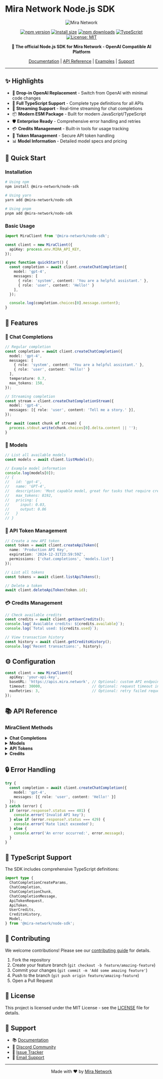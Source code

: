 # Mira Network Node.js SDK

<div align="center">

![Mira Network](https://raw.githubusercontent.com/mira-network/node-sdk/main/assets/logo.png)

[![npm version](https://img.shields.io/npm/v/@mira-network/node-sdk.svg?style=flat-square)](https://www.npmjs.org/package/@mira-network/node-sdk)
[![install size](https://img.shields.io/bundlephobia/minzip/@mira-network/node-sdk?style=flat-square)](https://bundlephobia.com/result?p=@mira-network/node-sdk)
[![npm downloads](https://img.shields.io/npm/dm/@mira-network/node-sdk.svg?style=flat-square)](https://npm-stat.com/charts.html?package=@mira-network/node-sdk)
[![TypeScript](https://img.shields.io/badge/TypeScript-Ready-blue?style=flat-square&logo=typescript)](https://www.typescriptlang.org/)
[![License: MIT](https://img.shields.io/badge/License-MIT-yellow.svg?style=flat-square)](https://opensource.org/licenses/MIT)

**🚀 The official Node.js SDK for Mira Network - OpenAI Compatible AI Platform**

[Documentation](https://docs.mira.network) |
[API Reference](https://api.mira.network) |
[Examples](https://github.com/mira-network/node-sdk/tree/main/examples) |
[Support](https://discord.gg/mira-network)

</div>

---

## ✨ Highlights

- 🎯 **Drop-in OpenAI Replacement** - Switch from OpenAI with minimal code changes
- 🚀 **Full TypeScript Support** - Complete type definitions for all APIs
- 🔄 **Streaming Support** - Real-time streaming for chat completions
- 📦 **Modern ESM Package** - Built for modern JavaScript/TypeScript
- 🛡️ **Enterprise Ready** - Comprehensive error handling and retries
- 💳 **Credits Management** - Built-in tools for usage tracking
- 🔑 **Token Management** - Secure API token handling
- 📊 **Model Information** - Detailed model specs and pricing

## 🚀 Quick Start

### Installation

```bash
# Using npm
npm install @mira-network/node-sdk

# Using yarn
yarn add @mira-network/node-sdk

# Using pnpm
pnpm add @mira-network/node-sdk
```

### Basic Usage

```typescript
import MiraClient from '@mira-network/node-sdk';

const client = new MiraClient({
  apiKey: process.env.MIRA_API_KEY,
});

async function quickStart() {
  const completion = await client.createChatCompletion({
    model: 'gpt-4',
    messages: [
      { role: 'system', content: 'You are a helpful assistant.' },
      { role: 'user', content: 'Hello!' }
    ],
  });

  console.log(completion.choices[0].message.content);
}
```

## 🎯 Features

### 💬 Chat Completions

```typescript
// Regular completion
const completion = await client.createChatCompletion({
  model: 'gpt-4',
  messages: [
    { role: 'system', content: 'You are a helpful assistant.' },
    { role: 'user', content: 'Hello!' }
  ],
  temperature: 0.7,
  max_tokens: 150,
});

// Streaming completion
const stream = client.createChatCompletionStream({
  model: 'gpt-4',
  messages: [{ role: 'user', content: 'Tell me a story.' }],
});

for await (const chunk of stream) {
  process.stdout.write(chunk.choices[0].delta.content || '');
}
```

### 🤖 Models

```typescript
// List all available models
const models = await client.listModels();

// Example model information
console.log(models[0]);
// {
//   id: 'gpt-4',
//   name: 'GPT-4',
//   description: 'Most capable model, great for tasks that require creativity and advanced reasoning',
//   max_tokens: 8192,
//   pricing: {
//     input: 0.03,
//     output: 0.06
//   }
// }
```

### 🔑 API Token Management

```typescript
// Create a new API token
const token = await client.createApiToken({
  name: 'Production API Key',
  expiration: '2024-12-31T23:59:59Z',
  permissions: ['chat.completions', 'models.list']
});

// List all tokens
const tokens = await client.listApiTokens();

// Delete a token
await client.deleteApiToken(token.id);
```

### 💳 Credits Management

```typescript
// Check available credits
const credits = await client.getUserCredits();
console.log(`Available credits: ${credits.available}`);
console.log(`Total used: ${credits.used}`);

// View transaction history
const history = await client.getCreditsHistory();
console.log('Recent transactions:', history);
```

## ⚙️ Configuration

```typescript
const client = new MiraClient({
  apiKey: 'your-api-key',
  baseURL: 'https://apis.mira.network', // Optional: custom API endpoint
  timeout: 30000,                       // Optional: request timeout in ms
  maxRetries: 3,                        // Optional: retry failed requests
});
```

## 📚 API Reference

### MiraClient Methods

<details>
<summary><strong>Chat Completions</strong></summary>

- `createChatCompletion(params: ChatCompletionCreateParams): Promise<ChatCompletion>`
- `createChatCompletionStream(params: ChatCompletionCreateParams): AsyncGenerator<ChatCompletionChunk>`

</details>

<details>
<summary><strong>Models</strong></summary>

- `listModels(): Promise<Model[]>`

</details>

<details>
<summary><strong>API Tokens</strong></summary>

- `createApiToken(request: ApiTokenRequest): Promise<ApiToken>`
- `listApiTokens(): Promise<ApiToken[]>`
- `deleteApiToken(token: string): Promise<void>`

</details>

<details>
<summary><strong>Credits</strong></summary>

- `getUserCredits(): Promise<UserCredits>`
- `getCreditsHistory(): Promise<CreditsHistory[]>`

</details>

## 🔒 Error Handling

```typescript
try {
  const completion = await client.createChatCompletion({
    model: 'gpt-4',
    messages: [{ role: 'user', content: 'Hello!' }]
  });
} catch (error) {
  if (error.response?.status === 401) {
    console.error('Invalid API key');
  } else if (error.response?.status === 429) {
    console.error('Rate limit exceeded');
  } else {
    console.error('An error occurred:', error.message);
  }
}
```

## 🧪 TypeScript Support

The SDK includes comprehensive TypeScript definitions:

```typescript
import type {
  ChatCompletionCreateParams,
  ChatCompletion,
  ChatCompletionChunk,
  ChatCompletionMessage,
  ApiTokenRequest,
  ApiToken,
  UserCredits,
  CreditsHistory,
  Model,
} from '@mira-network/node-sdk';
```

## 🤝 Contributing

We welcome contributions! Please see our [contributing guide](CONTRIBUTING.md) for details.

1. Fork the repository
2. Create your feature branch (`git checkout -b feature/amazing-feature`)
3. Commit your changes (`git commit -m 'Add some amazing feature'`)
4. Push to the branch (`git push origin feature/amazing-feature`)
5. Open a Pull Request

## 📝 License

This project is licensed under the MIT License - see the [LICENSE](LICENSE) file for details.

## 💫 Support

- 📚 [Documentation](https://docs.mira.network)
- 💬 [Discord Community](https://discord.gg/mira-network)
- 🐛 [Issue Tracker](https://github.com/mira-network/node-sdk/issues)
- 📧 [Email Support](mailto:support@mira.network)

---

<div align="center">

Made with ❤️ by [Mira Network](https://mira.network)

</div> 
